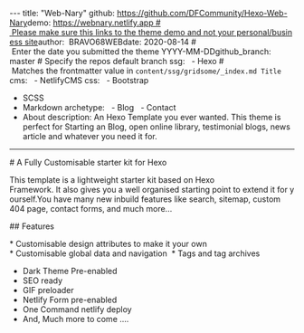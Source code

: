 ​---
​title​: ​"​Web-Nary"​
​github​: ​https://github.com/DFCommunity/Hexo-Web-Nary
​demo​: ​https://webnary.netlify.app ​#​ Please make sure this links to the theme demo and not your personal/business site​
​author​: ​ BRAVO68WEB
​date​: ​2020-08-14 ​#​ Enter the date you submitted the theme YYYY-MM-DD​
​github_branch​: ​master ​#​ Specify the repos default branch​
​ssg​:
  - ​Hexo ​#​ Matches the frontmatter value in `content/ssg/gridsome/_index.md Title`​
​cms​:
  - ​NetlifyCMS
​css​:
  - ​Bootstrap​
  - SCSS 
  - Markdown
​archetype​:
  - ​Blog​
  - Contact
  - About
​description​: An Hexo Template you ever wanted. This theme is perfect for Starting an Blog, open online library, testimonial blogs, news article and whatever you need it for. 
---

​#​ A Fully Customisable starter kit for Hexo

​This template is a lightweight starter kit based on Hexo Framework. It also gives you a well organised starting point to extend it for yourself.​
You have many new inbuild features like search, sitemap, custom 404 page, contact forms, and much more...

​#​# Features​

​* Customisable design attributes to make it your own  ​
​* Customisable global data and navigation  ​
​* Tags and tag archives  
* Dark Theme Pre-enabled
* SEO ready
* GIF preloader
* Netlify Form pre-enabled
* One Command netlify deploy
* And, Much more to come ....
